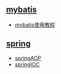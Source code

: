 ## [mybatis](https://github.com/yuyumyself/ssm-springBoot/tree/master/mybaits)
- [mybatis使用教程](https://github.com/yuyumyself/ssm-springBoot/tree/master/mybaits)

## [spring](https://github.com/yuyumyself/ssm-springBoot/tree/master/spring)
- [springAOP](https://github.com/yuyumyself/ssm-springBoot/tree/master/spring/AOP)
- [springIOC](https://github.com/yuyumyself/ssm-springBoot/tree/master/spring/IOC)
